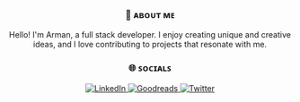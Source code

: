 <div align="center">
  <h3>💫 ᴀʙᴏᴜᴛ ᴍᴇ</h3>
  <p>Hello! I'm Arman, a full stack developer. I enjoy creating unique and creative ideas, and I love contributing to projects that resonate with me.</p>

  <h3>🌐 ꜱᴏᴄɪᴀʟꜱ</h3>
  <p>
    <a href="https://www.linkedin.com/in/orearman">
      <img src="https://img.shields.io/badge/LinkedIn-0077B5?style=for-the-badge&logo=linkedin&logoColor=white" alt="LinkedIn"/>
    </a>
    <a href="https://www.goodreads.com/orearman">
      <img src="https://img.shields.io/badge/Goodreads-F3F1EA?style=for-the-badge" alt="Goodreads"/>
    </a>
    <a href="https://x.com/orearman">
      <img src="https://img.shields.io/badge/Twitter-1DA1F2?style=for-the-badge&logo=twitter&logoColor=white" alt="Twitter"/>
    </a>
  </p>
</div>
